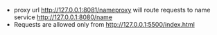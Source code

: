 - proxy url  http://127.0.0.1:8081/nameproxy will route requests to name service http://127.0.0.1:8080/name
- Requests are allowed only from http://127.0.0.1:5500/index.html
